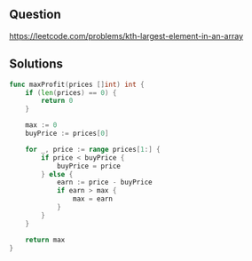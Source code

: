 ## Question

https://leetcode.com/problems/kth-largest-element-in-an-array

## Solutions

```go
func maxProfit(prices []int) int {
	if (len(prices) == 0) {
		return 0
	}

	max := 0
	buyPrice := prices[0]

	for _, price := range prices[1:] {
		if price < buyPrice {
			buyPrice = price
		} else {
			earn := price - buyPrice
			if earn > max {
				max = earn
			}
		}
	}

	return max
}
```
